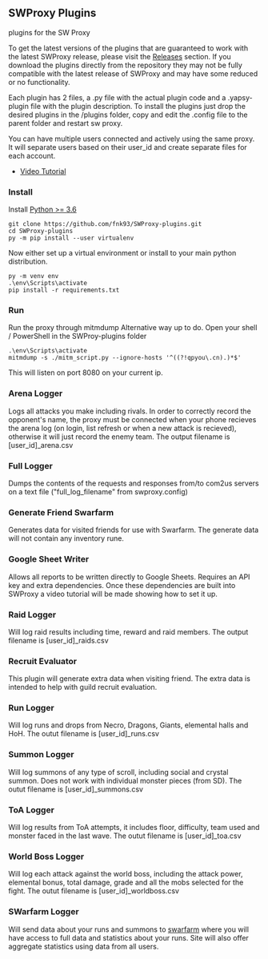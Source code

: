 ## SWProxy Plugins
plugins for the SW Proxy

To get the latest versions of the plugins that are guaranteed to work with the latest SWProxy release, please visit the [Releases](https://github.com/lstern/SWProxy-plugins/releases) section. If you download the plugins directly from the repository they may not be fully compatible with the latest release of SWProxy and may have some reduced or no functionality.

Each plugin has 2 files, a .py file with the actual plugin code and a .yapsy-plugin file with the plugin description.
To install the plugins just drop the desired plugins in the /plugins folder, copy and edit the .config file to the parent folder and restart sw proxy.

You can have multiple users connected and actively using the same proxy. It will separate users based on their user_id and create separate files for each account.

* [Video Tutorial](https://www.youtube.com/watch?v=T4zI6HViV9g)

### Install
Install [Python >= 3.6](https://www.python.org/downloads/)
```
git clone https://github.com/fnk93/SWProxy-plugins.git
cd SWProxy-plugins
py -m pip install --user virtualenv
```
Now either set up a virtual environment or install to your main python distribution.
```
py -m venv env
.\env\Scripts\activate
pip install -r requirements.txt
```

### Run
Run the proxy through mitmdump
Alternative way up to do.
Open your shell / PowerShell in the SWProy-plugins folder
```
.\env\Scripts\activate
mitmdump -s ./mitm_script.py --ignore-hosts '^((?!qpyou\.cn).)*$'
```
This will listen on port 8080 on your current ip.

### Arena Logger
Logs all attacks you make including rivals. In order to correctly record the opponent's name, the proxy must be connected when your phone recieves the arena log (on login, list refresh or when a new attack is recieved), otherwise it will just record the enemy team. The output filename is [user_id]_arena.csv

### Full Logger
Dumps the contents of the requests and responses from/to com2us servers on a text file ("full_log_filename" from swproxy.config)

### Generate Friend Swarfarm
Generates data for visited friends for use with Swarfarm. The generate data will not contain any inventory rune.

### Google Sheet Writer
Allows all reports to be written directly to Google Sheets. Requires an API key and extra dependencies. Once these dependencies are built into SWProxy a video tutorial will be made showing how to set it up.

### Raid Logger
Will log raid results including time, reward and raid members. The output filename is [user_id]_raids.csv

### Recruit Evaluator
This plugin will generate extra data when visiting friend. The extra data is intended to help with guild recruit evaluation.

### Run Logger
Will log runs and drops from Necro, Dragons, Giants, elemental halls and HoH. The outut filename is [user_id]_runs.csv

### Summon Logger
Will log summons of any type of scroll, including social and crystal summon. Does not work with individual monster pieces (from SD).  The outut filename is [user_id]_summons.csv

### ToA Logger
Will log results from ToA attempts, it includes floor, difficulty, team used and monster faced in the last wave. The outut filename is [user_id]_toa.csv

### World Boss Logger
Will log each attack against the world boss, including the attack power, elemental bonus, total damage, grade and all the mobs selected for the fight. The outut filename is [user_id]_worldboss.csv

### SWarfarm Logger
Will send data about your runs and summons to [swarfarm](https://swarfarm.com/) where you will have access to full data and statistics about your runs. Site will also offer aggregate statistics using data from all users.
